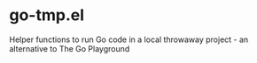 # go-tmp.el
Helper functions to run Go code in a local throwaway project - an alternative to The Go Playground
